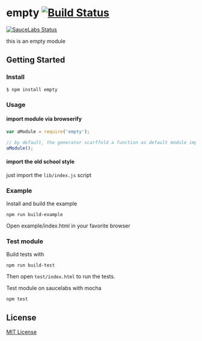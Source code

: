 #  empty [![Build Status](https://secure.travis-ci.org/peutetre/empty.png?branch=master)](https://travis-ci.org/peutetre/empty)

[![SauceLabs Status](https://saucelabs.com/browser-matrix/empty.svg)](https://saucelabs.com/u/empty)

this is an empty module

## Getting Started

### Install

```
$ npm install empty
```

### Usage

#### import module via browserify

```javascript
var aModule = require('empty');

// by default, the generator scarffold a function as default module implementation
aModule();
```

#### import the old school style

just import the `lib/index.js` script

### Example

Install and build the example

```
npm run build-example
```

Open example/index.html in your favorite browser

### Test module

Build tests with

```
npm run build-test
```

Then open `test/index.html` to run the tests.

Test module on saucelabs with mocha

```
npm test
```

## License

[MIT License](http://en.wikipedia.org/wiki/MIT_License)
